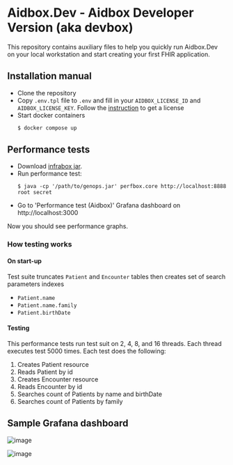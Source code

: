 # Aidbox.Dev - Aidbox Developer Version (aka devbox)

This repository contains auxiliary files to help you quickly run
Aidbox.Dev on your local workstation and start creating your first FHIR
application.

## Installation manual

- Clone the repository
- Copy `.env.tpl` file to `.env` and fill in your `AIDBOX_LICENSE_ID` and `AIDBOX_LICENSE_KEY`. Follow the [instruction](https://docs.aidbox.app/installation/setup-aidbox.dev) to get a license
- Start docker containers
  ```bash
  $ docker compose up
  ```

## Performance tests

- Download [infrabox jar](https://storage.googleapis.com/libox/infrabox/genops.jar).
- Run performance test:
  ```
  $ java -cp '/path/to/genops.jar' perfbox.core http://localhost:8888 root secret
  ```
- Go to 'Performance test (Aidbox)' Grafana dashboard on http://localhost:3000

Now you should see performance graphs.

### How testing works

#### On start-up

Test suite truncates `Patient` and `Encounter` tables then creates set of search parameters indexes

- `Patient.name`
- `Patient.name.family`
- `Patient.birthDate`

#### Testing

This performance tests run test suit on 2, 4, 8, and 16 threads. Each thread executes test 5000 times.
Each test does the following:
1. Creates Patient resource
2. Reads Patient by id
3. Creates Encounter resource
4. Reads Encounter by id
5. Searches count of Patients by name and birthDate
6. Searches count of Patients by family


## Sample Grafana dashboard

![image](https://user-images.githubusercontent.com/9136211/147488532-78e744b1-f51f-478f-8953-657a5f93ed0b.png)

![image](https://user-images.githubusercontent.com/9136211/147488586-f19b4173-07e4-4d9a-bc70-fbc0100c5bc4.png)
